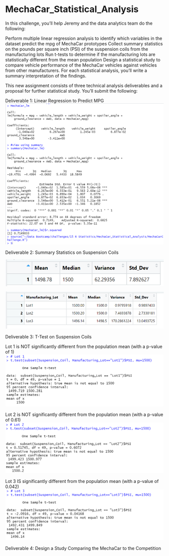 # MechaCar_Statistical_Analysis

In this challenge, you’ll help Jeremy and the data analytics team do the following:

Perform multiple linear regression analysis to identify which variables in the dataset predict the mpg of MechaCar prototypes
Collect summary statistics on the pounds per square inch (PSI) of the suspension coils from the manufacturing lots
Run t-tests to determine if the manufacturing lots are statistically different from the mean population
Design a statistical study to compare vehicle performance of the MechaCar vehicles against vehicles from other manufacturers. For each statistical analysis, you’ll write a summary interpretation of the findings.


This new assignment consists of three technical analysis deliverables and a proposal for further statistical study. You’ll submit the following:

Deliverable 1: Linear Regression to Predict MPG
![Linear Model](https://raw.githubusercontent.com/jhonpire/MechaCar_Statistical_Analysis/main/Images/linear_model.png)

Deliverable 2: Summary Statistics on Suspension Coils

![Total Summary](https://raw.githubusercontent.com/jhonpire/MechaCar_Statistical_Analysis/main/Images/Total_Summary.png)

![Summary Lot](https://raw.githubusercontent.com/jhonpire/MechaCar_Statistical_Analysis/main/Images/Lot_Summary.png)

Deliverable 3: T-Test on Suspension Coils

Lot 1 is NOT significantly different from the population mean (with a p-value of 1)
![Lot 1 Image](https://raw.githubusercontent.com/jhonpire/MechaCar_Statistical_Analysis/main/Images/Lot_1.png)

Lot 2 is NOT significantly different from the population mean (with a p-value of 0.61)
![Lot 2 image](https://raw.githubusercontent.com/jhonpire/MechaCar_Statistical_Analysis/main/Images/Lot_2.png)

Lot 3 IS significantly different from the population mean (with a p-value of 0.042)
![Lot 3 Image](https://raw.githubusercontent.com/jhonpire/MechaCar_Statistical_Analysis/main/Images/Lot_3.png)

Deliverable 4: Design a Study Comparing the MechaCar to the Competition